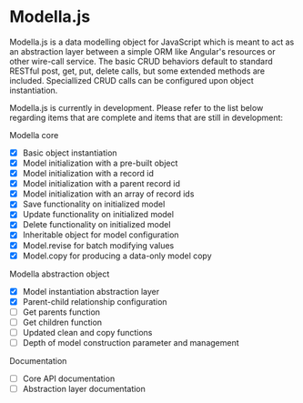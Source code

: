Modella.js
==========

Modella.js is a data modelling object for JavaScript which is meant to act as an abstraction layer between
a simple ORM like Angular's resources or other wire-call service.  The basic CRUD behaviors default to standard
RESTful post, get, put, delete calls, but some extended methods are included.  Speciallized CRUD calls can be configured
upon object instantiation.

Modella.js is currently in development. Please refer to the list below regarding items that are complete and items
that are still in development:

Modella core

- [x] Basic object instantiation
- [x] Model initialization with a pre-built object
- [x] Model initialization with a record id
- [x] Model initialization with a parent record id
- [x] Model initialization with an array of record ids
- [x] Save functionality on initialized model
- [x] Update functionality on initialized model
- [x] Delete functionality on initialized model
- [x] Inheritable object for model configuration
- [x] Model.revise for batch modifying values
- [x] Model.copy for producing a data-only model copy

Modella abstraction object

- [x] Model instantiation abstraction layer
- [x] Parent-child relationship configuration
- [ ] Get parents function
- [ ] Get children function
- [ ] Updated clean and copy functions
- [ ] Depth of model construction parameter and management

Documentation

- [ ] Core API documentation
- [ ] Abstraction layer documentation